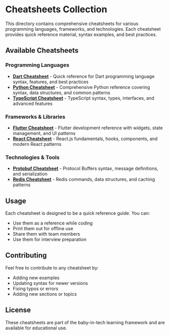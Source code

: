 # Cheatsheets Collection

This directory contains comprehensive cheatsheets for various programming languages, frameworks, and technologies. Each cheatsheet provides quick reference material, syntax examples, and best practices.

## Available Cheatsheets

### Programming Languages
- **[Dart Cheatsheet](dart-cheatsheet.md)** - Quick reference for Dart programming language syntax, features, and best practices
- **[Python Cheatsheet](python-cheatsheet.md)** - Comprehensive Python reference covering syntax, data structures, and common patterns
- **[TypeScript Cheatsheet](typescript-cheatsheet.md)** - TypeScript syntax, types, interfaces, and advanced features

### Frameworks & Libraries
- **[Flutter Cheatsheet](flutter-cheatsheet.md)** - Flutter development reference with widgets, state management, and UI patterns
- **[React Cheatsheet](react-cheatsheet.md)** - React.js fundamentals, hooks, components, and modern React patterns

### Technologies & Tools
- **[Protobuf Cheatsheet](protobuf-cheatsheet.md)** - Protocol Buffers syntax, message definitions, and serialization
- **[Redis Cheatsheet](redis-cheatsheet.md)** - Redis commands, data structures, and caching patterns

## Usage

Each cheatsheet is designed to be a quick reference guide. You can:
- Use them as a reference while coding
- Print them out for offline use
- Share them with team members
- Use them for interview preparation

## Contributing

Feel free to contribute to any cheatsheet by:
- Adding new examples
- Updating syntax for newer versions
- Fixing typos or errors
- Adding new sections or topics

## License

These cheatsheets are part of the baby-in-tech learning framework and are available for educational use.
